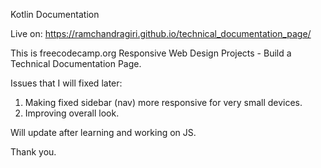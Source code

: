 Kotlin Documentation

Live on: https://ramchandragiri.github.io/technical_documentation_page/

This is freecodecamp.org Responsive Web Design Projects - Build a Technical Documentation Page.

Issues that I will fixed later:

1. Making fixed sidebar (nav) more responsive for very small devices.
2. Improving overall look.

Will update after learning and working on JS.

Thank you.
